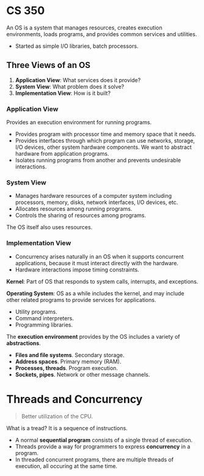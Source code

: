 CS 350
=

An OS is a system that manages resources, creates execution environments, loads programs, and provides common services and utilities.

- Started as simple I/O libraries, batch processors.

## Three Views of an OS

1. **Application View**: What services does it provide?
2. **System View**: What problem does it solve?
3. **Implementation View**: How is it built?

### Application View

Provides an execution environment for running programs.

- Provides program with processor time and memory space that it needs.
- Provides interfaces through which program can use networks, storage, I/O devices, other system hardware components. We want to abstract hardware from application programs.
- Isolates running programs from another and prevents undesirable interactions.

### System View

- Manages hardware resources of a computer system including processors, memory, disks, network interfaces, I/O devices, etc.
- Allocates resources among running programs.
- Controls the sharing of resources among programs.

The OS itself also uses resources.

### Implementation View

- Concurrency arises naturally in an OS when it supports concurrent applications, because it must interact directly with the hardware.
- Hardware interactions impose timing constraints.

**Kernel**: Part of OS that responds to system calls, interrupts, and exceptions.

**Operating System**: OS as a while includes the kernel, and may include other related programs to provide services for applications.

- Utility programs.
- Command interpreters.
- Programming libraries.

The **execution environment** provides by the OS includes a variety of **abstractions**.

- **Files and file systems**. Secondary storage.
- **Address spaces**. Primary memory (RAM).
- **Processes, threads**. Program execution.
- **Sockets, pipes**. Network or other message channels.

# Threads and Concurrency

> Better utilization of the CPU.

What is a tread? It is a sequence of instructions.

- A normal **sequential program** consists of a single thread of execution.
- Threads provide a way for programmers to express **concurrency** in a program.
- In threaded concurrent programs, there are multiple threads of execution, all occuring at the same time.
